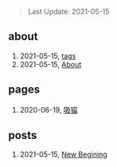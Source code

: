 > Last Update: 2021-05-15

## about
1. 2021-05-15, [tags](about/tags.md)
1. 2021-05-15, [About](about/me.md)
## pages
1. 2020-06-19, [吸猫](pages/吸猫.md)
## posts
1. 2021-05-15, [New Begining](posts/bookmarks.md)